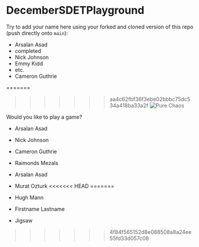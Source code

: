 # DecemberSDETPlayground

Try to add your name here using your forked and cloned version of this repo (push directly onto `main`):



- Arsalan Asad
- completed
- Nick Johnson
- Emmy Kidd
- etc.
- Cameron Guthrie

=======
>>>>>>> aa4c62fbf36f3ebe02bbbc75dc534a418ba33a2f
![Pure Chaos](https://imgur.com/TxHp9NU.png)

Would you like to play a game? 

- Arsalan Asad
- Nick Johnson
- Cameron Guthrie

- Raimonds Mezals
- Arsalan Asad
- Murat Ozturk
<<<<<<< HEAD
=======
- Hugh Mann
- Firstname Lastname
- Jigsaw
>>>>>>> 4f84f565152d8e088508a8a24ee55fd33d057c08
